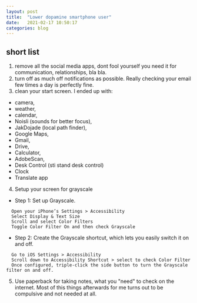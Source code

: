 ```yaml
---
layout: post
title:  "Lower dopamine smartphone user"
date:   2021-02-17 10:50:17
categories: blog
---
```



## short list

1. remove all the social media apps, dont fool yourself you need it for communication, relationships, bla bla.
2. turn off as much off notifications as possible. Really checking your email few times a day is perfectly fine. 
3. clean your start screen. I ended up with:
 * camera, 
 * weather, 
 * calendar, 
 * Noisli (sounds for better focus), 
 * JakDojade (local path finder), 
 * Google Maps, 
 * Gmail, 
 * Drive, 
 * Calculator, 
 * AdobeScan, 
 * Desk Control (sti stand desk control)
 * Clock
 * Translate app
 
 4. Setup your screen for grayscale

 * Step 1: Set up Grayscale.
 ```
   Open your iPhone’s Settings > Accessibility
   Select Display & Text Size
   Scroll and select Color Filters
   Toggle Color Filter On and then check Grayscale
 ```
 
 * Step 2: Create the Grayscale shortcut, which lets you easily switch it on and off.
 ```
   Go to iOS Settings > Accessibility
   Scroll down to Accessibility Shortcut > select to check Color Filter
   Once configured, triple-click the side button to turn the Grayscale filter on and off. 
 ```
 
5. Use paperback for taking notes, what you "need" to check on the internet. Most of this things afterwards for me turns out to be compulsive and not needed at all.
